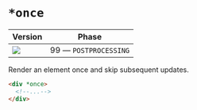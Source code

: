 # `*once`

| Version                               | Phase                 |
| ------------------------------------- | --------------------- |
| ![](https://jsr.io/badges/@mizu/once) | 99 — `POSTPROCESSING` |

Render an element once and skip subsequent updates.

```html
<div *once>
  <!--...-->
</div>
```
